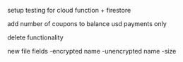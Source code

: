 setup testing for cloud function + firestore

add number of coupons to balance
usd payments only

delete functionality

new file fields
-encrypted name
-unencrypted name
-size
